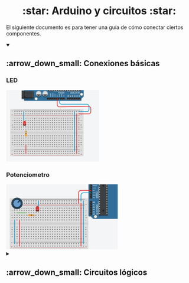 <h1 align="center">:star: Arduino y circuitos :star:</h1>

El siguiente documento es para tener una guía de cómo conectar ciertos componentes.

<details open> <!-- Para conexiones básicas-->
  <summary><h2> :arrow_down_small: Conexiones básicas</h2></summary>

<h3> LED</h3>
<img src="img/conexionLED.png" alt="Conexión de led" width="50%">

<h3>Potenciometro</h3>
<img src="img/conexionPotenciometro.png" alt="Conexión de led" width="60%"> 

</details>



<details> <!-- Para los circuitos lógicos-->
  <summary><h2> :arrow_down_small: Circuitos lógicos</h2></summary>

<h3> 74ls04 (NOT)</h3>
<p>Nota: En la imagen se muestra un botón de doble puente, pero se conectó de tal manera para simular un botón de un solo puente.</p>
<!-- Para los circuitos lógicos
<img src="img/74ls04.png" alt="Conexión 74ls04" width="80%"> 
<img align="right" src="img/74ls04_NOT.png" alt="Conexión 74ls08" width="50%">
-->
<table> <tbody> <tr> <td> <img
src="img/74ls04.png" alt="git"  width="650px"  />
</td> <td> 
<img src="img/74ls04_NOT.png"
alt="Ubuntu"  width="350px"  /></a> </td> </tr> </tbody> </table>

<br>

<h3> 74ls08 (AND)</h3>
<p>Nota: Se pondrá el botón como la conexión anterior par simular un botón con dos terminales.</p>
<table> <tbody> <tr> <td> <img
src="img/74ls08_AND.png" alt="Conexión 74ls08"  width="650px"  />
</td> <td> 
<img src="img/74ls08_AND_2.png"
alt="Funcionamiento 74ls08"  width="350px"  /></a> </td> </tr> </tbody> </table>

<h3> 74ls32 (OR)</h3>


</details>

  
